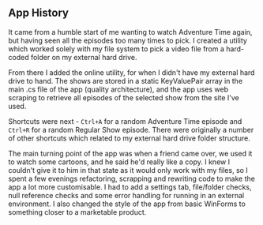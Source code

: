 ## App History

It came from a humble start of me wanting to watch Adventure Time again, but having seen all the episodes too many times to pick. I created a utility which worked solely with my file system to pick a video file from a hard-coded folder on my external hard drive.

From there I added the online utility, for when I didn't have my external hard drive to hand. The shows are stored in a static KeyValuePair array in the main .cs file of the app (quality architecture), and the app uses web scraping to retrieve all episodes of the selected show from the site I've used.

Shortcuts were next - `Ctrl+A` for a random Adventure Time episode and `Ctrl+R` for a random Regular Show episode. There were originally a number of other shortcuts which related to my external hard drive folder structure.

The main turning point of the app was when a friend came over, we used it to watch some cartoons, and he said he'd really like a copy. I knew I couldn't give it to him in that state as it would only work with my files, so I spent a few evenings refactoring, scrapping and rewriting code to make the app a lot more customisable. I had to add a settings tab, file/folder checks, null reference checks and some error handling for running in an external environment. I also changed the style of the app from basic WinForms to something closer to a marketable product.